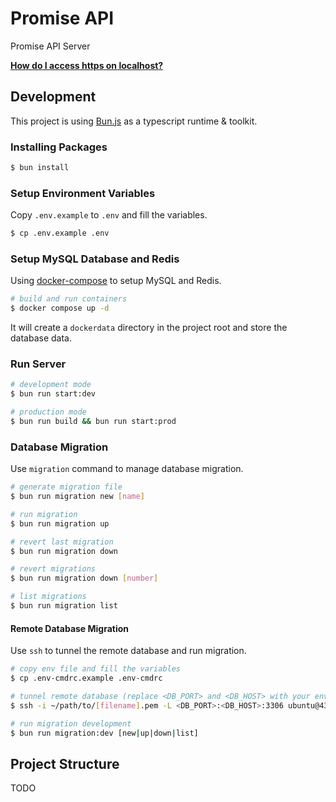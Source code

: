 # Promise API

Promise API Server

**[How do I access https on localhost?](/https/README.md)**

## Development

This project is using [Bun.js](https://bun.sh) as a typescript runtime & toolkit.

### Installing Packages

```bash
$ bun install
```

### Setup Environment Variables

Copy `.env.example` to `.env` and fill the variables.

```bash
$ cp .env.example .env
```

### Setup MySQL Database and Redis

Using [docker-compose](https://www.docker.com/) to setup MySQL and Redis.

```bash
# build and run containers
$ docker compose up -d
```

It will create a `dockerdata` directory in the project root and store the database data.

### Run Server

```bash
# development mode
$ bun run start:dev

# production mode
$ bun run build && bun run start:prod
```

### Database Migration

Use `migration` command to manage database migration.

```bash
# generate migration file
$ bun run migration new [name]

# run migration
$ bun run migration up

# revert last migration
$ bun run migration down

# revert migrations
$ bun run migration down [number]

# list migrations
$ bun run migration list
```

#### Remote Database Migration

Use `ssh` to tunnel the remote database and run migration.

```bash
# copy env file and fill the variables
$ cp .env-cmdrc.example .env-cmdrc

# tunnel remote database (replace <DB_PORT> and <DB_HOST> with your environment variables)
$ ssh -i ~/path/to/[filename].pem -L <DB_PORT>:<DB_HOST>:3306 ubuntu@43.201.12.251 -N

# run migration development
$ bun run migration:dev [new|up|down|list]
```

## Project Structure

TODO
